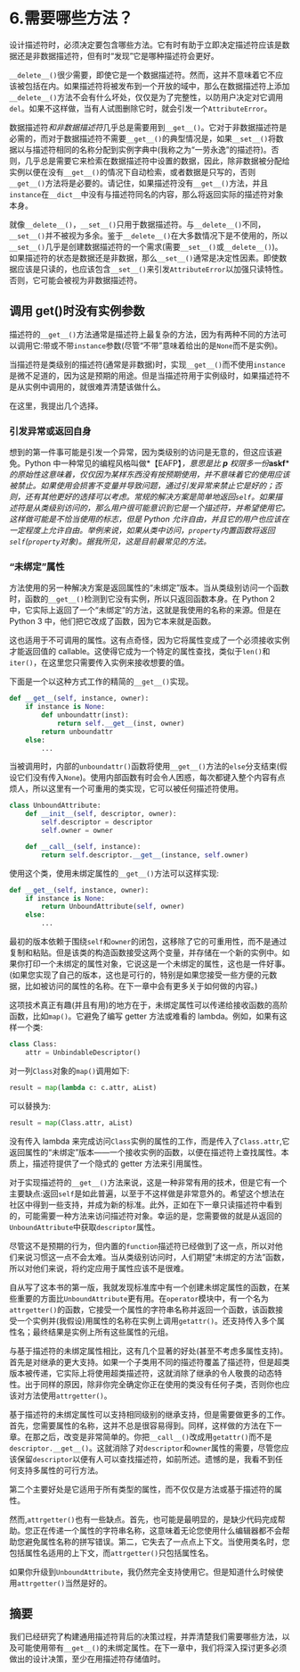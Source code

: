 # 6.需要哪些方法？

设计描述符时，必须决定要包含哪些方法。它有时有助于立即决定描述符应该是数据还是非数据描述符，但有时“发现”它是哪种描述符会更好。

`__delete__()`很少需要，即使它是一个数据描述符。然而，这并不意味着它不应该被包括在内。如果描述符将被发布到一个开放的域中，那么在数据描述符上添加`__delete__()`方法不会有什么坏处，仅仅是为了完整性，以防用户决定对它调用`del`。如果不这样做，当有人试图删除它时，就会引发一个`AttributeError`。

数据描述符*和非数据描述符*几乎总是需要用到`__get__()`。它对于非数据描述符是必需的，而对于数据描述符不需要`__get__()`的典型情况是，如果`__set__()`将数据以与描述符相同的名称分配到实例字典中(我称之为“一劳永逸”的描述符)。否则，几乎总是需要它来检索在数据描述符中设置的数据，因此，除非数据被分配给实例以便在没有`__get__()`的情况下自动检索，或者数据是只写的，否则`__get__()`方法将是必要的。请记住，如果描述符没有`__get__()`方法，并且`instance`在`__dict__`中没有与描述符同名的内容，那么将返回实际的描述符对象本身。

就像`__delete__()`，`__set__()`只用于数据描述符。与`__delete__()`不同，`__set__()`并不被视为多余。鉴于`__delete__()`在大多数情况下是不使用的，所以`__set__()`几乎是创建数据描述符的一个需求(需要`__set__()`或`__delete__()`)。如果描述符的状态是数据还是非数据，那么`__set__()`通常是决定性因素。即使数据应该是只读的，也应该包含`__set__()`来引发`AttributeError`以加强只读特性。否则，它可能会被视为非数据描述符。

## 调用 __get__()时没有实例参数

描述符的`__get__()`方法通常是描述符上最复杂的方法，因为有两种不同的方法可以调用它:带或不带`instance`参数(尽管“不带”意味着给出的是`None`而不是实例)。

当描述符是类级别的描述符(通常是非数据)时，实现`__get__()`而不使用`instance`是微不足道的，因为这是预期的用途。但是当描述符用于实例级时，如果描述符不是从实例中调用的，就很难弄清楚该做什么。

在这里，我提出几个选择。

### 引发异常或返回自身

想到的第一件事可能是引发一个异常，因为类级别的访问是无意的，但这应该避免。Python 中一种常见的编程风格叫做*【EAFP】*，意思是比 ***p*** *权限*多一份***a****sk****f****的原始性这意味着，仅仅因为某样东西没有按预期使用，并不意味着它的使用应该被禁止。如果使用会损害不变量并导致问题，通过引发异常来禁止它是好的；否则，还有其他更好的选择可以考虑。常规的解决方案是简单地返回`self`。如果描述符是从类级别访问的，那么用户很可能意识到它是一个描述符，并希望使用它。这样做可能是不恰当使用的标志，但是 Python 允许自由，并且它的用户也应该在一定程度上允许自由。举例来说，如果从类中访问，`property`内置函数将返回`self`(`property`对象)。据我所见，这是目前最常见的方法。*

### “未绑定”属性

方法使用的另一种解决方案是返回属性的“未绑定”版本。当从类级别访问一个函数时，函数的`__get__()`检测到它没有实例，所以只返回函数本身。在 Python 2 中，它实际上返回了一个“未绑定”的方法，这就是我使用的名称的来源。但是在 Python 3 中，他们把它改成了函数，因为它本来就是函数。

这也适用于不可调用的属性。这有点奇怪，因为它将属性变成了一个必须接收实例才能返回值的 callable。这使得它成为一个特定的属性查找，类似于`len()`和`iter()`，在这里您只需要传入实例来接收想要的值。

下面是一个以这种方式工作的精简的`__get__()`实现。

```py
def __get__(self, instance, owner):
    if instance is None:
        def unboundattr(inst):
            return self.__get__(inst, owner)
        return unboundattr
    else:
        ...

```

当被调用时，内部的`unboundattr()`函数将使用`__get__()`方法的`else`分支结束(假设它们没有传入`None`)。使用内部函数有时会令人困惑，每次都键入整个内容有点烦人，所以这里有一个可重用的类实现，它可以被任何描述符使用。

```py
class UnboundAttribute:
    def __init__(self, descriptor, owner):
        self.descriptor = descriptor
        self.owner = owner

    def __call__(self, instance):
        return self.descriptor.__get__(instance, self.owner)

```

使用这个类，使用未绑定属性的`__get__()`方法可以这样实现:

```py
def __get__(self, instance, owner):
    if instance is None:
        return UnboundAttribute(self, owner)
    else:
        ...

```

最初的版本依赖于围绕`self`和`owner`的闭包，这移除了它的可重用性，而不是通过复制和粘贴。但是该类的构造函数接受这两个变量，并存储在一个新的实例中。如果你打印一个未绑定的属性对象，它说这是一个未绑定的属性，这也是一件好事。(如果您实现了自己的版本，这也是可行的，特别是如果您接受一些方便的元数据，比如被访问的属性的名称。在下一章中会有更多关于如何做的内容。)

这项技术真正有趣(并且有用)的地方在于，未绑定属性可以传递给接收函数的高阶函数，比如`map()`。它避免了编写 getter 方法或难看的 lambda。例如，如果有这样一个类:

```py
class Class:
    attr = UnbindableDescriptor()

```

对一列`Class`对象的`map()`调用如下:

```py
result = map(lambda c: c.attr, aList)

```

可以替换为:

```py
result = map(Class.attr, aList)

```

没有传入 lambda 来完成访问`Class`实例的属性的工作，而是传入了`Class.attr`,它返回属性的“未绑定”版本——一个接收实例的函数，以便在描述符上查找属性。本质上，描述符提供了一个隐式的 getter 方法来引用属性。

对于实现描述符的`__get__()`方法来说，这是一种非常有用的技术，但是它有一个主要缺点:返回`self`是如此普遍，以至于不这样做是非常意外的。希望这个想法在社区中得到一些支持，并成为新的标准。此外，正如在下一章只读描述符中看到的，可能需要一种方法来访问描述符对象。幸运的是，您需要做的就是从返回的`UnboundAttribute`中获取`descriptor`属性。

尽管这不是预期的行为，但内置的`function`描述符已经做到了这一点，所以对他们来说习惯这一点不会太难。当从类级别访问时，人们期望“未绑定的方法”函数，所以对他们来说，将约定应用于属性应该不是很难。

自从写了这本书的第一版，我就发现标准库中有一个创建未绑定属性的函数，在某些重要的方面比`UnboundAttribute`更有用。在`operator`模块中，有一个名为`attrgetter()`的函数，它接受一个属性的字符串名称并返回一个函数，该函数接受一个实例并(我假设)用属性的名称在实例上调用`getattr()`。还支持传入多个属性名；最终结果是实例上所有这些属性的元组。

与基于描述符的未绑定属性相比，这有几个显著的好处(甚至不考虑多属性支持)。首先是对继承的更大支持。如果一个子类用不同的描述符覆盖了描述符，但是超类版本被传递，它实际上将使用超类描述符，这就消除了继承的令人敬畏的动态特性。出于同样的原因，除非你完全确定你正在使用的类没有任何子类，否则你也应该对方法使用`attrgetter()`。

基于描述符的未绑定属性可以支持相同级别的继承支持，但是需要做更多的工作。首先，您需要属性的名称，这并不总是很容易得到。同样，这样做的方法在下一章。在那之后，改变是非常简单的。你把`__call__()`改成用`getattr()`而不是`descriptor.__get__()`。这就消除了对`descriptor`和`owner`属性的需要，尽管您应该保留`descriptor`以便有人可以查找描述符，如前所述。遗憾的是，我看不到任何支持多属性的可行方法。

第二个主要好处是它适用于所有类型的属性，而不仅仅是方法或基于描述符的属性。

然而,`attrgetter()`也有一些缺点。首先，也可能是最明显的，是缺少代码完成帮助。您正在传递一个属性的字符串名称，这意味着无论您使用什么编辑器都不会帮助您避免属性名称的拼写错误。第二，它失去了一点点上下文。当使用类名时，您包括属性名适用的上下文，而`attrgetter()`只包括属性名。

如果你升级到`UnboundAttribute`，我仍然完全支持使用它。但是知道什么时候使用`attrgetter()`当然是好的。

## 摘要

我们已经研究了构建通用描述符背后的决策过程，并弄清楚我们需要哪些方法，以及可能使用带有`__get__()`的未绑定属性。在下一章中，我们将深入探讨更多必须做出的设计决策，至少在用描述符存储值时。